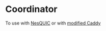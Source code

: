 # Coordinator

To use with [NesQUIC](https://github.com/FelixGaudinMasterThesis/NesQUIC-Client) or with [modified Caddy](https://github.com/FelixGaudin/caddy/tree/librespeed-RPM)
